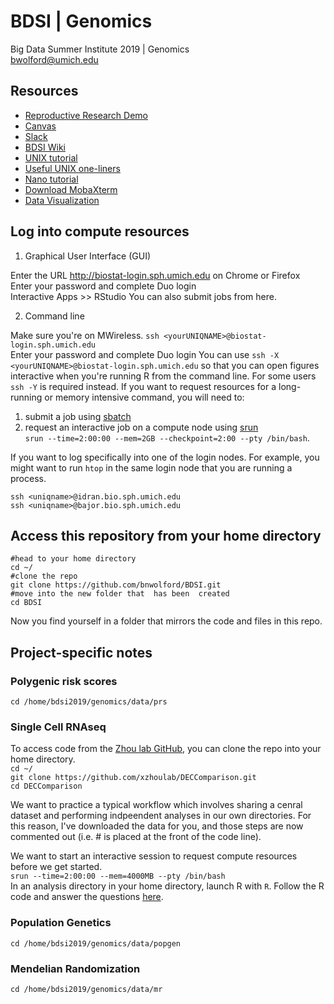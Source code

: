 # BDSI | Genomics
Big Data Summer Institute 2019 | Genomics  
bwolford@umich.edu  

## Resources

- [Reproductive Research Demo](https://github.com/statgen/bdsi-demo-2019)
- [Canvas](https://canvas.umich.edu/gateway/)
- [Slack](https://bdsiworkspace.slack.com)
- [BDSI Wiki](http://bigdatasummerinst.sph.umich.edu/wiki/index.php/Main_Page)  
- [UNIX tutorial](http://www.ee.surrey.ac.uk/Teaching/Unix/)
- [Useful UNIX one-liners](https://github.com/bnwolford/BDSI/blob/master/UNIX_oneliners.md)
- [Nano tutorial](https://www.howtogeek.com/howto/42980/the-beginners-guide-to-nano-the-linux-command-line-text-editor/)
- [Download MobaXterm](https://mobaxterm.mobatek.net)
- [Data Visualization](https://serialmentor.com/dataviz/index.html)

## Log into compute resources 

1) Graphical User Interface (GUI) 

Enter the URL http://biostat-login.sph.umich.edu on Chrome or Firefox  
Enter your password and complete Duo login  
Interactive Apps >> RStudio
You can also submit jobs from here.  

2) Command line

Make sure you're on MWireless.
`ssh <yourUNIQNAME>@biostat-login.sph.umich.edu`  
Enter your password and complete Duo login
You can use `ssh -X <yourUNIQNAME>@biostat-login.sph.umich.edu` so that you can open figures interactive when you're running R from the  command line. For some users `ssh -Y` is required instead.
If you want to request resources for a long-running or memory intensive command, you will need to:  
1) submit a job using [sbatch](https://slurm.schedmd.com/sbatch.html)  
2) request an interactive job on a compute node using [srun](https://slurm.schedmd.com/srun.html)  
`srun --time=2:00:00 --mem=2GB --checkpoint=2:00 --pty /bin/bash`.  

If you want to log specifically into one of the login nodes. For example, you might want to run `htop` in the same login node that you are running a process. 
```
ssh <uniqname>@idran.bio.sph.umich.edu  
ssh <uniqname>@bajor.bio.sph.umich.edu  
```

## Access this repository from your home directory
```
#head to your home directory
cd ~/
#clone the repo
git clone https://github.com/bnwolford/BDSI.git
#move into the new folder that  has been  created
cd BDSI
```
Now you find yourself in a folder that mirrors the code and files in this repo.  

## Project-specific notes

### Polygenic risk scores

`cd /home/bdsi2019/genomics/data/prs`

### Single Cell RNAseq
To access code from the [Zhou lab GitHub](https://github.com/xzhoulab/DECComparison), you can clone the repo into your home directory.  
`cd ~/`  
`git clone https://github.com/xzhoulab/DECComparison.git`   
`cd DECComparison`  

We want to practice a typical workflow which involves sharing a cenral dataset and performing indpeendent analyses in our own directories. For this reason, I've downloaded the data for you, and those steps are now commented out (i.e. # is placed at the front of the code line). 

We want to start an interactive session to request compute resources before we get started.  
`srun --time=2:00:00 --mem=4000MB --pty /bin/bash`  
In an analysis directory in your home directory, launch R with `R`. Follow the R code and answer the questions [here](https://github.com/bnwolford/BDSI/blob/master/GTEx_DEC_step_by_step.R).  

### Population Genetics

`cd /home/bdsi2019/genomics/data/popgen`

### Mendelian Randomization

`cd /home/bdsi2019/genomics/data/mr`
